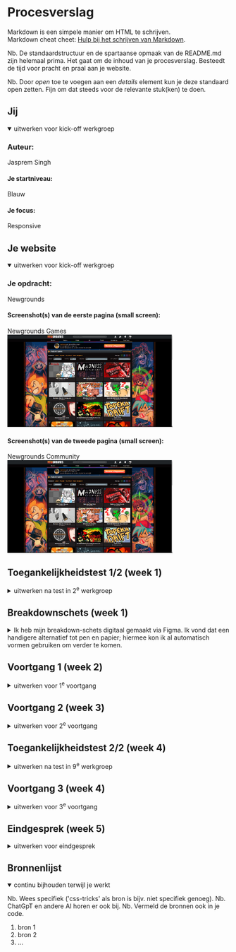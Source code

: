 # Procesverslag
Markdown is een simpele manier om HTML te schrijven.  
Markdown cheat cheet: [Hulp bij het schrijven van Markdown](https://github.com/adam-p/markdown-here/wiki/Markdown-Cheatsheet).

Nb. De standaardstructuur en de spartaanse opmaak van de README.md zijn helemaal prima. Het gaat om de inhoud van je procesverslag. Besteedt de tijd voor pracht en praal aan je website.

Nb. Door *open* toe te voegen aan een *details* element kun je deze standaard open zetten. Fijn om dat steeds voor de relevante stuk(ken) te doen.





## Jij

<details open>
  <summary>uitwerken voor kick-off werkgroep</summary>

  ### Auteur:
  Jasprem Singh   

  #### Je startniveau:
  Blauw 

  #### Je focus:
  Responsive
 
</details>





## Je website

<details open>
  <summary>uitwerken voor kick-off werkgroep</summary>

  ### Je opdracht:
  Newgrounds

  #### Screenshot(s) van de eerste pagina (small screen): 
  Newgrounds Games 
  <img src="readme-images\games.png" width="375px" alt="Games section van Newgrounds. Hier zie je alle speelbare games die Newgrounds aan te bieden heeft.">


  #### Screenshot(s) van de tweede pagina (small screen):
  Newgrounds Community  
  <img src="readme-images\games.png" width="375px" alt="community section van Newgrounds. Hier krijg je de laatste betaalde supporters, Newgrounds Live, laatste nieuws van artiesten, mensen die achievements hebben behaald, mensen die werk aanbieden, en Forum posts te zien.">


</details>



## Toegankelijkheidstest 1/2 (week 1)

<details>
  <summary>uitwerken na test in 2<sup>e</sup> werkgroep</summary>

  ### Bevindingen
  - Schiphol had ALLES van de WCAG checklist goed; ik kon niks vinden waaruit bleek dat er iets ontbrak vanuit Schiphol's website.
  - Van instagram threads... (thuis checken)
</details>



## Breakdownschets (week 1)

<details>
  <summary>
  Ik heb mijn breakdown-schets digitaal gemaakt via Figma.
  Ik vond dat een handigere alternatief tot pen en papier; hiermee kon ik al automatisch vormen gebruiken om verder te komen.
  </summary>

  ### de hele pagina: 
  <img src="readme-images/dummy-plaatje.jpg" width="375px" alt="breakdown van de hele pagina">

  ### dynamisch deel (bijv menu): 
  <img src="readme-images/dummy-plaatje.jpg" width="375px" alt="breakdown van een dynamisch deel">

  ### wellicht nog een dynamisch deel (bijv filter): 
  <img src="readme-images/dummy-plaatje.jpg" width="375px" alt="breakdown van nog een dynamisch deel">

</details>





## Voortgang 1 (week 2)

<details>
  <summary>uitwerken voor 1<sup>e</sup> voortgang</summary>

  ### Stand van zaken
  <!-- hier dit ging goed & dit was lastig (neem ook screenshots op van delen van je website en code) -->
  Ik kwam niet heel ver met mijn website; het beste dat ik klaar kon krijgen was een nav die niet zoals gevraagd ging resizen
  en een grid waarvan de content alleen Nummers waren binnen de container.
  Naar mijn gevoel zit ik heel ver achter met mijn website.
  Ik heb weinig aan Javascript geschreven; ik heb alleen functies geschreven waarmee je van pagina kan wisselen.

  ### Agenda voor meeting
  samen met je groepje opstellen

  | Michelle       | Keira              | Mitchell     | Yade             |
  | ---            | ---                | ---          | ---              |
  | dit bespreken  | en dit             | en ik dit    | en dan ik dat    |
  | en dat ook nog | dit als er tijd is | nog een punt | dit wil ik zeker |
  | ...            | ...                | ...          | ...              |


  ### Verslag van meeting
  hier na afloop snel de uitkomsten van de meeting vastleggen

  - Punt 1: CSS code is direct en to the point waar nodig; er wordt meteen uitgelegd wat mijn code doet boven bijna elke regel. Daarmee vooral doorgaan met de comments.
  - Punt 2: Tweede pagina ziet er teveel uit zoals de eerste pagina, dus die moet worden geswitcht.

  - Advies: Opnieuw beginnen en een andere aanpak nemen met de opbouw van de website.
  Het werd aangeraden om alvast de HTML op te schrijven die je ziet van de website.

</details>





## Voortgang 2 (week 3)

<details>
  <summary>uitwerken voor 2<sup>e</sup> voortgang</summary>

  ### Stand van zaken
  Kleine toepassingen gemaakt. Grid heeft nu dummy content erin om te werkelijke grootte van de items te kunnen laten zien.
  Voor de rest niet heel veel andere dingen.


  ### Agenda voor meeting
  samen met je groepje opstellen

  | Michelle       | Keira              | Mitchell     | Yade             |
  | ---            | ---                | ---          | ---              |
  | dit bespreken  | en dit             | en ik dit    | en dan ik dat    |
  | en dat ook nog | dit als er tijd is | nog een punt | dit wil ik zeker |
  | ...            | ...                | ...          | ...              |

  ### Verslag van meeting
  hier na afloop snel de uitkomsten van de meeting vastleggen
<!-- work on it at home -->
- Punt 1: Grid laat duidelijker zien hoe alles eruit zou kunnen zien.
- Punt 2: Meer werk nodig met flexbox en display elements.
</details>





## Toegankelijkheidstest 2/2 (week 4)
<!-- work on it at home -->
<details>
  <summary>uitwerken na test in 9<sup>e</sup> werkgroep</summary>

  ### Bevindingen
  Lijst met je bevindingen die in de test naar voren kwamen (geef ook aan wat er verbeterd is):

</details>





## Voortgang 3 (week 4)

<details>
  <summary>uitwerken voor 3<sup>e</sup> voortgang</summary>

  ### Stand van zaken
  Ik ben opnieuw begonnen met het schrijven van mijn website. Op een gegeven moment had ik wel mijn code goed af
  maar ik had geen overzicht meer in mijn code, dus had ik besloten om met een schone lei te beginnen, zodat ik beter overzicht kan behouden.
  Ik heb een groot deel van de eerste pagina al af, maar niet de tweede pagina.
  Ik heb de nav, en de footer beter kunnen uitwerken van de website..

  ### Agenda voor meeting
  samen met je groepje opstellen

  | Michelle       | Keira              | Mitchell     | Yade             |
  | ---            | ---                | ---          | ---              |
  | dit bespreken  | en dit             | en ik dit    | en dan ik dat    |
  | en dat ook nog | dit als er tijd is | nog een punt | dit wil ik zeker |
  | ...            | ...                | ...          | ...              |


  ### Verslag van meeting
  hier na afloop snel de uitkomsten van de meeting vastleggen

  - Punt 1: Website ziet veel verbetering, er is overduidelijk meer CSS gebruikt.
  - Punt 2: Javascript is nog steeds wat mager, dat komt vast later wel goed.
  - Punt 3: Tweede pagina is er nog niet.
  - Punt 4: ???

</details>





## Eindgesprek (week 5)

<details>
  <summary>uitwerken voor eindgesprek</summary>

  ### Je uitkomst - karakteristiek screenshots:
  <img src="readme-images/dummy-plaatje.jpg" width="375px" alt="uitomst opdracht 1">


  ### Dit ging goed/Heb ik geleerd: 
  Korte omschrijving met plaatjes

  <img src="readme-images/dummy-plaatje.jpg" width="375px" alt="top">


  ### Dit was lastig/Is niet gelukt:
  Korte omschrijving met plaatjes

  <img src="readme-images/dummy-plaatje.jpg" width="375px" alt="bummer">
</details>





## Bronnenlijst

<details open>
  <summary>continu bijhouden terwijl je werkt</summary>

  Nb. Wees specifiek ('css-tricks' als bron is bijv. niet specifiek genoeg). 
  Nb. ChatGpT en andere AI horen er ook bij.
  Nb. Vermeld de bronnen ook in je code.

  1. bron 1
  2. bron 2
  3. ...

</details>